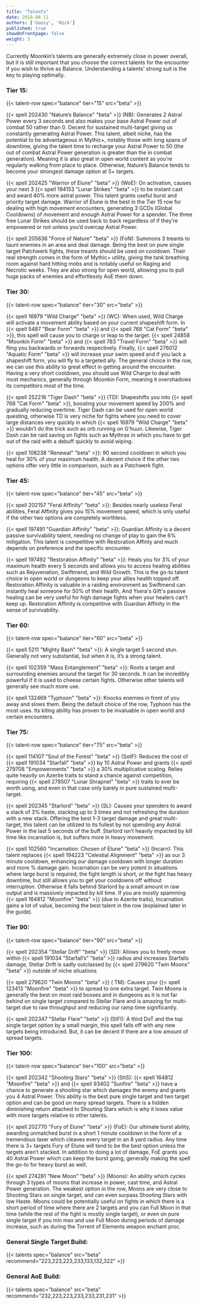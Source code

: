 ```yaml
---
title: "Talents"
date: 2018-08-11
authors: ['Goosy', 'Nick']
published: true
showOnFrontpage: false
weight: 3
---
```


Currently Moonkin’s talents are generally extremely close in power overall, but it is still important that you choose the correct talents for the encounter if you wish to thrive as Balance. Understanding a talents’ strong suit is the key to playing optimally.

### Tier 15:
{{< talent-row spec="balance" tier="15" src="beta" >}}

{{< spell 202430 "Nature’s Balance" "beta" >}} (NB): Generates 2 Astral Power every 3 seconds and also makes your base Astral Power out of combat 50 rather than 0. Decent for sustained multi-target giving us constantly generating Astral Power. This talent, albeit niche, has the potential to be advantageous in Mythic+, notably those with long spans of downtime, giving the talent time to recharge your Astral Power to 50 (the out of combat Astral Power generation is greater than the in combat generation). Meaning it is also great in open world content as you’re regularly walking from place to place. Otherwise, Nature’s Balance tends to become your strongest damage option at 5+ targets.	

{{< spell 202425 "Warrior of Elune" "beta" >}} (WoE): On activation, causes your next 3 {{< spell 194153 "Lunar Strikes" "beta" >}} to be instant cast and award 40% more astral power. This talent grants useful burst and priority target damage. Warrior of Elune is the best in the Tier 15 row for dealing with high movement encounters, generating 3 GCDs (Global Cooldowns) of movement and enough Astral Power for a spender. The three free Lunar Strikes should be used back to back regardless of if they’re empowered or not unless you’d overcap Astral Power.

{{< spell 205636 "Force of Nature" "beta" >}} (FoN): Summons 3 treants to taunt enemies in an area and deal damage. Being the best on pure single target Patchwerk fights, these treants should be used on cooldown. Their real strength comes in the form of Mythic+ utility, giving the tank breathing room against hard hitting mobs and is notably useful on Raging and Necrotic weeks. They are also strong for open world, allowing you to pull huge packs of enemies and effortlessly AoE them down.

### Tier 30:
{{< talent-row spec="balance" tier="30" src="beta" >}}

{{< spell 16979 "Wild Charge" "beta" >}} (WC): When used, Wild Charge will activate a movement ability based on your current shapeshift form. In {{< spell 5487 "Bear Form" "beta" >}} and {{< spell 768 "Cat Form" "beta" >}}, this spell will cause you to charge or leap to the target. {{< spell 24858 "Moonkin Form" "beta" >}} and {{< spell 783 "Travel Form" "beta" >}} will fling you backwards or forwards respectively. Finally, {{< spell 276012 "Aquatic Form" "beta" >}} will increase your swim speed and if you lack a shapeshift form, you will fly to a targeted ally. The general choice in the row, we can use this ability to great effect in getting around the encounter. Having a very short cooldown, you should use Wild Charge to deal with most mechanics, generally through Moonkin Form, meaning it overshadows its competitors most of the time.

{{< spell 252216 "Tiger Dash" "beta" >}} (TD): Shapeshifts you into {{< spell 768 "Cat Form" "beta" >}}, boosting your movement speed by 200% and gradually reducing overtime. Tiger Dash can be used for open world questing, otherwise TD is very niche for fights where you need to cover large distances very quickly in which {{< spell 16979 "Wild Charge" "beta" >}} wouldn’t do the trick such as orb running on G'huun. Likewise, Tiger Dash can be raid saving on fights such as Mythrax in which you have to get out of the raid with a debuff quickly to avoid wiping.

{{< spell 108238 "Renewal" "beta" >}}: 90 second cooldown in which you heal for 30% of your maximum health. A decent choice if the other two options offer very little in comparison, such as a Patchwerk fight.

### Tier 45:
{{< talent-row spec="balance" tier="45" src="beta" >}}

{{< spell 202157 "Feral Affinity" "beta" >}}: Besides nearly useless Feral abilities, Feral Affinity gives you 15% movement speed, which is only useful if the other two options are completely worthless.

{{< spell 197491 "Guardian Affinity" "beta" >}}: Guardian Affinity is a decent passive survivability talent, needing no change of play to gain the 6% mitigation. This talent is competitive with Restoration Affinty and much depends on preference and the specific encounter.

{{< spell 197492 "Restoration Affinity" "beta" >}}: Heals you for 3% of your maximum health every 5 seconds and allows you to access healing abilities such as Rejuvenation, Swiftmend, and Wild Growth. This is the go-to talent choice in open world or dungeons to keep your allies health topped off. Restoration Affinity is valuable in a raiding environment as Swiftmend can instantly heal someone for 50% of their health, And Ysera's Gift's passive healing can be very useful for high damage fights when your healers can't keep up. Restoration Affinity is competitive with Guardian Affinity in the sense of survivability. 

### Tier 60:
{{< talent-row spec="balance" tier="60" src="beta" >}}

{{< spell 5211 "Mighty Bash" "beta" >}}: A single target 5 second stun. Generally not very substantial, but when it is, it’s a strong talent.

{{< spell 102359 "Mass Entanglement" "beta" >}}: Roots a target and surrounding enemies around the target for 30 seconds. It can be incredibly powerful if it is used to cheese certain fights. Otherwise other talents will generally see much more use.

{{< spell 132469 "Typhoon" "beta" >}}: Knocks enemies in front of you away and slows them. Being the default choice of the row, Typhoon has the most uses. Its kiting ability has proven to be invaluable in open world and certain encounters.

### Tier 75:
{{< talent-row spec="balance" tier="75" src="beta" >}}

{{< spell 114107 "Soul of the Forest" "beta" >}} (SotF): Reduces the cost of {{< spell 191034 "Starfall" "beta" >}} by 10 Astral Power and grants {{< spell 279708 "Empowerments" "beta" >}} a 30% multiplicative scaling. Relies quite heavily on Azerite traits to stand a chance against competition, requiring {{< spell 278507 "Lunar Shrapnel" "beta" >}} traits to ever be worth using, and even in that case only barely in pure sustained multi-target.

{{< spell 202345 "Starlord" "beta" >}} (SL): Causes your spenders to award a stack of 3% haste, stacking up to 3 times and not refreshing the duration with a new stack. Offering the best 1-3 target damage and great multi-target, this talent can be utilized to its fullest by not spending any Astral Power in the last 5 seconds of the buff. Starlord isn’t heavily impacted by kill time like incarnation is, but suffers more in heavy movement.

{{< spell 102560 "Incarnation: Chosen of Elune" "beta" >}} (Incarn): This talent replaces {{< spell 194223 "Celestial Alignment" "beta" >}} as our 3 minute cooldown, enhancing our damage cooldown with longer duration and more % damage gain. Incarnation can be very potent in situations where large burst is required, the fight length is short, or the fight has heavy downtime, but still allows you to get your cooldowns off without interruption. Otherwise it falls behind Starlord by a small amount in raw output and is massively impacted by kill time. If you are mostly spamming {{< spell 164812 "Moonfire" "beta" >}} (due to Azerite traits), Incarnation gains a lot of value, becoming the best talent in the row (explained later in the guide).

### Tier 90: 
{{< talent-row spec="balance" tier="90" src="beta" >}}

{{< spell 202354 "Stellar Drift" "beta" >}} (SD): Allows you to freely move within {{< spell 191034 "Starfall’s" "beta" >}} radius and increases Starfalls damage, Stellar Drift is sadly outclassed by {{< spell 279620 "Twin Moons" "beta" >}} outside of niche situations

{{< spell 279620 "Twin Moons" "beta" >}} ( TM): Causes your {{< spell 123413 "Moonfire" "beta" >}} to spread to one extra target. Twin Moons is generally the best on most raid bosses and in dungeons as it is not far behind on single target compared to Stellar Flare and is amazing for multi-target due to raw throughput and reducing our ramp time significantly.

{{< spell 202347 "Stellar Flare" "beta" >}} (StFl): A third DoT and the top single target option by a small margin, this spell falls off with any new targets being introduced. But, it can be decent if there are a low amount of spread targets.

### Tier 100:
{{< talent-row spec="balance" tier="100" src="beta" >}}

{{< spell 202342 "Shooting Stars" "beta" >}} (ShS): {{< spell 164812 "Moonfire" "beta" >}} and {{< spell 93402 "Sunfire" "beta" >}} have a chance to generate a shooting star which damages the enemy and grants you 4 Astral Power. This ability is the best pure single target and two target option and can be good on many spread targets. There is a hidden diminishing return attached to Shooting Stars which is why it loses value with more targets relative to other talents.

{{< spell 202770 "Fury of Elune" "beta" >}} (FoE): Our ultimate burst ability, awarding unmatched burst in a short 1 minute cooldown in the form of a tremendous laser which cleaves every target in an 8 yard radius. Any time there is 3+ targets Fury of Elune will tend to be the best option unless the targets aren’t stacked. In addition to doing a lot of damage, FoE grants you 40 Astral Power which can keep the burst going, generally making the spell the go-to for heavy burst as well.

{{< spell 274281 "New Moon" "beta" >}} (Moons): An ability which cycles through 3 types of moons that increase in power, cast time, and Astral Power generation. The weakest option in the row, Moons are very close to Shooting Stars on single target, and can even surpass Shooting Stars with low Haste. Moons could be potentially useful on fights in which there is a short period of time where there are 2 targets and you can Full Moon in that time (while the rest of the fight is mostly single target), or even on pure single target if you min max and use Full Moon during periods of damage increase, such as during the Torrent of Elements weapon enchant proc.


### General Single Target Build:

{{< talents spec="balance" src="beta" recommend="223,223,223,233,133,132,322" >}}

### General AoE Build:

{{< talents spec="balance" src="beta" recommend="232,223,223,233,233,231,231" >}}
